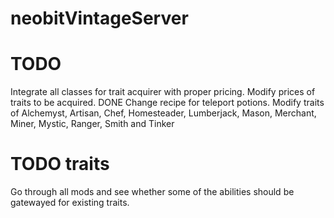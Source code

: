 # neobitVintageServer
# TODO
Integrate all classes for trait acquirer with proper pricing.
Modify prices of traits to be acquired.
DONE Change recipe for teleport potions.
Modify traits of Alchemyst, Artisan, Chef, Homesteader, Lumberjack, Mason, Merchant, Miner, Mystic, Ranger, Smith and Tinker

# TODO traits
Go through all mods and see whether some of the abilities should be gatewayed for existing traits.
